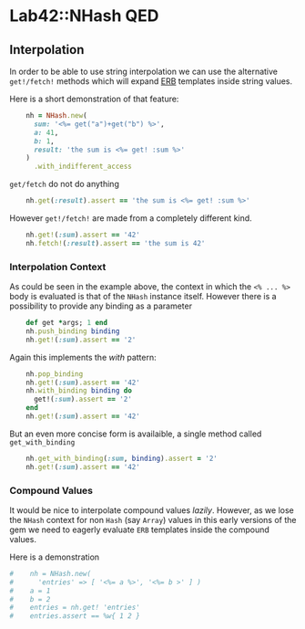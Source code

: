 # Lab42::NHash QED 

## Interpolation

In order to be able to use string interpolation we can use the alternative
`get!/fetch!` methods which will expand [ERB](http://www.ruby-doc.org/stdlib-2.1.1/libdoc/erb/rdoc/ERB.html) templates inside
string values.


Here is a short demonstration of that feature:

```ruby
    nh = NHash.new( 
      sum: '<%= get("a")+get("b") %>',
      a: 41,
      b: 1,
      result: 'the sum is <%= get! :sum %>'
    )
      .with_indifferent_access
```

`get/fetch` do not do anything 

```ruby
    nh.get(:result).assert == 'the sum is <%= get! :sum %>'
```

However `get!/fetch!` are made from a completely different kind.

```ruby
    nh.get!(:sum).assert == '42'
    nh.fetch!(:result).assert == 'the sum is 42'
```

### Interpolation Context

As could be seen in the example above, the context in which the `<% ... %>` body is evaluated is that
of the `NHash` instance itself. However there is a possibility to provide any binding as a parameter

```ruby
    def get *args; 1 end
    nh.push_binding binding
    nh.get!(:sum).assert == '2'
```

Again this implements the _with_ pattern:

```ruby
    nh.pop_binding
    nh.get!(:sum).assert == '42'
    nh.with_binding binding do
      get!(:sum).assert == '2'
    end
    nh.get!(:sum).assert == '42'
```

But an even more concise form is availaible, a single method called `get_with_binding` 

```ruby
    nh.get_with_binding(:sum, binding).assert = '2'
    nh.get!(:sum).assert == '42'
```


### Compound Values

It would be nice to interpolate compound values _lazily_. However, as we lose the `NHash` context for
non `Hash` (say `Array`) values in this early versions of the gem we need to eagerly evaluate `ERB`
templates inside the compound values.

Here is a demonstration

```ruby
#    nh = NHash.new(
#      'entries' => [ '<%= a %>', '<%= b >' ] )
#    a = 1
#    b = 2
#    entries = nh.get! 'entries'
#    entries.assert == %w{ 1 2 }
```






